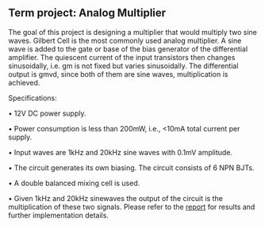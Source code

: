 
## Term project: Analog Multiplier

The goal of this project is designing a multiplier that would multiply two sine waves. Gilbert Cell
is the most commonly used analog multiplier. A sine wave is added to the gate or base of the bias
generator of the differential amplifier. The quiescent current of the input transistors then changes
sinusoidally, i.e. gm is not fixed but varies sinusoidally. The differential output is gmvd, since both
of them are sine waves, multiplication is achieved.

Specifications:

• 12V DC power supply.

• Power consumption is less than 200mW, i.e., <10mA total current per supply.

• Input waves are 1kHz and 20kHz sine waves with 0.1mV amplitude.

• The circuit generates its own biasing. The circuit consists of 6 NPN BJTs.

• A double balanced mixing cell is used. 

• Given 1kHz and 20kHz sinewaves the output of the circuit is the multiplication of these
two signals. Please refer to the [report](https://github.com/ynarter/EE313/blob/main/Project/project_report_oznurbulca_yigitnarter.pdf) for results and further implementation details.


